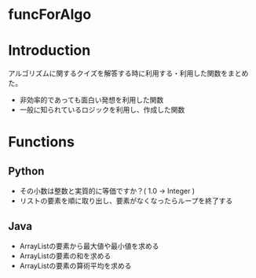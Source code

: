 # funcForAlgo

# Introduction

アルゴリズムに関するクイズを解答する時に利用する・利用した関数をまとめた。

-  非効率的であっても面白い発想を利用した関数  
-  一般に知られているロジックを利用し、作成した関数



# Functions

## Python
- その小数は整数と実質的に等価ですか？( 1.0 -> Integer )
- リストの要素を順に取り出し、要素がなくなったらループを終了する

## Java
-  ArrayListの要素から最大値や最小値を求める
-  ArrayListの要素の和を求める
-  ArrayListの要素の算術平均を求める
